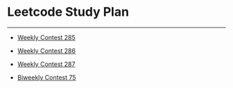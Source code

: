 # Leetcode Study Plan

--------------------

- [Weekly Contest 285](./weekly_contest_285)
- [Weekly Contest 286](./weekly_contest_286)
- [Weekly Contest 287](./weekly_contest_287)

- [Biweekly Contest 75](./biweekly_contest_75)

